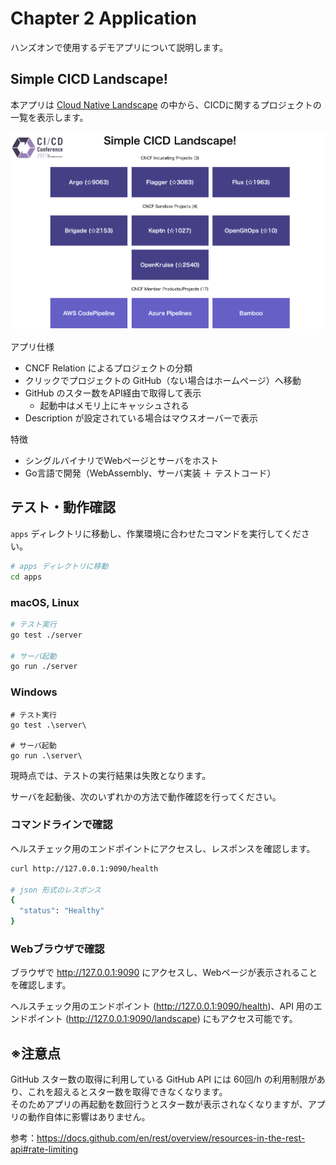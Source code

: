 # Chapter 2 Application

ハンズオンで使用するデモアプリについて説明します。

## Simple CICD Landscape!

本アプリは [Cloud Native Landscape](https://landscape.cncf.io/) の中から、CICDに関するプロジェクトの一覧を表示します。

![app](../apps/screenshot.png)

アプリ仕様

- CNCF Relation によるプロジェクトの分類
- クリックでプロジェクトの GitHub（ない場合はホームページ）へ移動
- GitHub のスター数をAPI経由で取得して表示
  - 起動中はメモリ上にキャッシュされる
- Description が設定されている場合はマウスオーバーで表示

特徴

- シングルバイナリでWebページとサーバをホスト
- Go言語で開発（WebAssembly、サーバ実装 ＋ テストコード）

## テスト・動作確認

`apps` ディレクトリに移動し、作業環境に合わせたコマンドを実行してください。

```bash
# apps ディレクトリに移動
cd apps
```

### macOS, Linux

```bash
# テスト実行
go test ./server

# サーバ起動
go run ./server
```

### Windows

```pwsh
# テスト実行
go test .\server\

# サーバ起動
go run .\server\
```

現時点では、テストの実行結果は失敗となります。

サーバを起動後、次のいずれかの方法で動作確認を行ってください。

### コマンドラインで確認

ヘルスチェック用のエンドポイントにアクセスし、レスポンスを確認します。

```bash
curl http://127.0.0.1:9090/health

# json 形式のレスポンス
{
  "status": "Healthy"
}
```

### Webブラウザで確認

ブラウザで <http://127.0.0.1:9090> にアクセスし、Webページが表示されることを確認します。

ヘルスチェック用のエンドポイント (<http://127.0.0.1:9090/health>)、API 用のエンドポイント (<http://127.0.0.1:9090/landscape>) にもアクセス可能です。

## ※注意点

GitHub スター数の取得に利用している GitHub API には 60回/h の利用制限があり、これを超えるとスター数を取得できなくなります。<br/>
そのためアプリの再起動を数回行うとスター数が表示されなくなりますが、アプリの動作自体に影響はありません。

参考：<https://docs.github.com/en/rest/overview/resources-in-the-rest-api#rate-limiting>
